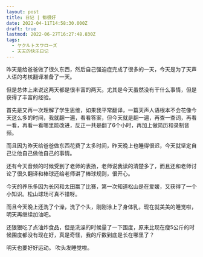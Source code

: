 ```yaml
---
layout: post
title: 日记 | 都很好
date: 2022-04-11T14:58:30.000Z
draft: true
lastmod: 2022-06-27T16:27:48.830Z
tags:
  - ヤクルトスワローズ
  - 天天的快乐日记
---
```

昨天是给爸爸做了很久东西，然后自己强迫症完成了很多的一天，今天是为了天声人语的考核翻译准备了一天。

但是总体上来说这两天都是很丰富的两天。尤其是今天虽然没有干什么事情，但是获得了丰富的经验。

首先是又再一次理解了学生思维，如果我平常翻译，一篇天声人语根本不会花像今天这么多的时间，我就翻一遍，看看答案，但今天就是翻一遍，再查一查词，再看一看，再看一看哪里能改进，反正一共是翻了6个小时，再加上做简历和录制音频。

而且因为昨天给爸爸做东西花费了太多时间，昨天晚上也睡得很迟，今天就坚定自己让他自己做他自己的事情。

还有今天音频的时候受到了老师的表扬，老师说我读的清楚多了，而且还和老师讨论了很久翻译和棒球还给老师讲了棒球规则，很开心。

今天的养乐多因为长冈和太田赢了比赛，第一次知道松山是在爱媛，又获得了一个小知识。松山球场可真不错呀。

而且今天晚上还洗了个澡，洗了个头，刚刚涂上了身体乳，现在就美美的睡觉啦，明天再继续加油吧。

还狠狠吃了点油炸食品，但是洗澡的时候量了一下围度，原来比现在瘦5公斤的时候围度都没有现在好，真是奇怪，我的斤数到底是长在哪里了？

明天也要好好运动。
吹头发睡觉啦。

